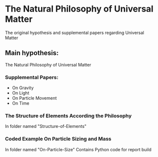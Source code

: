 # The Natural Philosophy of Universal Matter
The original hypothesis and supplemental papers regarding Universal Matter

## Main hypothesis:
The Natural Philosophy of Universal Matter

### Supplemental Papers:
* On Gravity
* On Light
* On Particle Movement
* On Time

### The Structure of Elements According the Philosophy
  In folder named "Structure-of-Elements"
  
### Coded Example On Particle Sizing and Mass
  In folder named "On-Particle-Size"
  Contains Python code for report build
